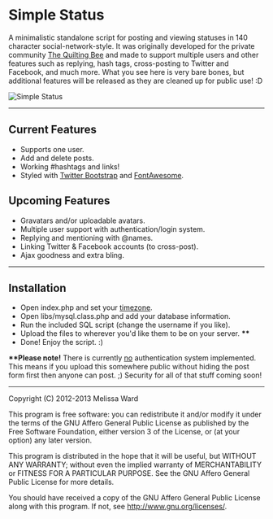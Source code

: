 <h1>Simple Status</h1>

<p>A minimalistic standalone script for posting and viewing statuses in 140 character social-network-style. It was originally developed for the private community <a href="http://theqbee.net" title="The Quilting Bee">The Quilting Bee</a> and made to support multiple users and other features such as replying, hash tags, cross-posting to Twitter and Facebook, and much more. What you see here is very bare bones, but additional features will be released as they are cleaned up for public use! :D</p>

![Simple Status](https://raw.github.com/kirako/simple-status/master/screenshot.jpg)

<hr />

<h2>Current Features</h2>
<ul>
	<li>Supports one user.</li>
	<li>Add and delete posts.</li>
	<li>Working #hashtags and links!</li>
	<li>Styled with <a href="http://twitter.github.com/bootstrap/" title="Twitter Bootstrap">Twitter Bootstrap</a> and <a href="http://fortawesome.github.com/Font-Awesome/" title="FontAwesome">FontAwesome</a>.</li>
</ul>

<h2>Upcoming Features</h2>
<ul>
	<li>Gravatars and/or uploadable avatars.</li>
	<li>Multiple user support with authentication/login system.</li>
	<li>Replying and mentioning with @names.</li>
	<li>Linking Twitter & Facebook accounts (to cross-post).</li>
	<li>Ajax goodness and extra bling.</li>
</ul>

<hr />

<h2>Installation</h2>
<ul>
	<li>Open index.php and set your <a href="http://us.php.net/manual/en/timezones.php">timezone</a>.</li>
	<li>Open libs/mysql.class.php and add your database information.</li>
	<li>Run the included SQL script (change the username if you like).</li>
	<li>Upload the files to wherever you'd like them to be on your server. <strong>**</strong></li>
	<li>Done! Enjoy the script. :)</li>
</ul>

<p><strong>**Please note!</strong> There is currently <ins>no</ins> authentication system implemented. This means if you upload this somewhere public without hiding the post form first then anyone can post. ;) Security for all of that stuff coming soon!</p>

<hr />

Copyright (C) 2012-2013 Melissa Ward

This program is free software: you can redistribute it and/or modify
it under the terms of the GNU Affero General Public License as
published by the Free Software Foundation, either version 3 of the
License, or (at your option) any later version.

This program is distributed in the hope that it will be useful,
but WITHOUT ANY WARRANTY; without even the implied warranty of
MERCHANTABILITY or FITNESS FOR A PARTICULAR PURPOSE.  See the
GNU Affero General Public License for more details.

You should have received a copy of the GNU Affero General Public License
along with this program.  If not, see <http://www.gnu.org/licenses/>.
